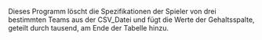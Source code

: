 Dieses Programm löscht die Spezifikationen der Spieler von drei bestimmten Teams aus der CSV_Datei und fügt die Werte der Gehaltsspalte, geteilt durch tausend, am Ende der Tabelle hinzu.

